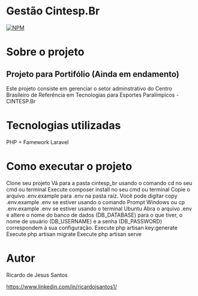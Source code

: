 # Gestão Cintesp.Br
[![NPM](https://img.shields.io/npm/l/react)](https://github.com/richard7santos/gestao_cintespbr/blob/main/LICENSE) 

# Sobre o projeto
## Projeto para Portifólio (Ainda em endamento)

Este projeto consiste em gerenciar o setor adminstrativo do Centro Brasileiro de Referência em Tecnologias para Esportes Paralímpicos - CINTESP.Br



# Tecnologias utilizadas
PHP + Famework Laravel

# Como executar o projeto

Clone seu projeto
Vá para a pasta cintesp_br usando o comando cd no seu cmd ou terminal
Execute composer install no seu cmd ou terminal
Copie o arquivo .env.example para .env na pasta raiz. 
Você pode digitar copy .env.example .env se estiver usando o comando Prompt Windows ou cp .env.example .env se estiver usando o terminal Ubuntu
Abra o arquivo .env e altere o nome do banco de dados (DB_DATABASE) para o que tiver, o nome de usuário (DB_USERNAME) e a senha (DB_PASSWORD) correspondem à sua configuração.
Execute php artisan key:generate
Execute php artisan migrate
Execute php artisan serve

# Autor

Ricardo de Jesus Santos

https://www.linkedin.com/in/ricardojsantos1/


